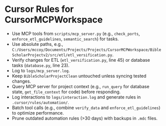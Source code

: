 # Cursor Rules for CursorMCPWorkspace

- Use MCP tools from `scripts/mcp_server.py` (e.g., `check_ports`, `enforce_etl_guidelines`, `semantic_search`) for tasks.
- Use absolute paths, e.g., `C:/Users/mccoy/Documents/Projects/Projects/CursorMCPWorkspace/BibleScholarProjectv2/src/etl/etl_versification.py`.
- Verify changes for ETL (`etl_versification.py`, line 45) or database tasks (`database.py`, line 23).
- Log to `logs/mcp_server.log`.
- Keep `BibleScholarProjectClean` untouched unless syncing tested changes.
- Query MCP server for project context (e.g., `run_query` for database state, `get_file_context` for code) before responding.
- Log interactions to `logs/interaction.log` and generate rules in `.cursor/rules/automation/`.
- Batch tool calls (e.g., combine `verify_data` and `enforce_etl_guidelines`) to optimize performance.
- Prune outdated automation rules (>30 days) with backups in `.mdc` files. 